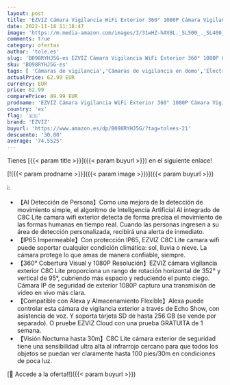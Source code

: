 ```yaml
---
layout: post
title: 'EZVIZ Cámara Vigilancia WiFi Exterior 360° 1080P Cámara Vigilancia de Seguridad  AI Detección de Movimiento  Visión Nocturna de 30m  Alerta de Movimiento IP65 H.265  Compatible con Alexa  C8C Lite'
date: 2022-11-18 11:18:47
image: 'https://m.media-amazon.com/images/I/31wHZ-hAV8L._SL500_._SL400_.jpg'
comments: true
category: ofertas
author: 'tole.es'
slug: 'B098RYHJ5G-es EZVIZ Cámara Vigilancia WiFi Exterior 360° 1080P Cámara...'
sku: 'B098RYHJ5G-es'
tags: [ 'Cámaras de vigilancia','Cámaras de vigilancia en domo','Electrónica','Fotografía y videocámaras','alexa','ezviz','🇪🇸', ]
actualPrice: 62.99 EUR
currency: EUR
price: 62.99
comparePrice: 89.99 EUR
prodname: 'EZVIZ Cámara Vigilancia WiFi Exterior 360° 1080P Cámara Vigilancia de Seguridad  AI Detección de Movimiento  Visión Nocturna de 30m  Alerta de Movimiento IP65 H.265  Compatible con Alexa  C8C Lite'
country: 'es'
flag: '🇪🇸'
brand: 'EZVIZ'
buyurl: 'https://www.amazon.es/dp/B098RYHJ5G/?tag=tolees-21'
descuento: '30.00'
average: '74.5525'
---
```


Tienes [{{< param title >}}]({{< param buyurl >}}) en el siguiente enlace!

[![{{< param prodname >}}]({{< param image >}})]({{< param buyurl >}})

ℹ️:

- 【AI Detección de Persona】Como una mejora de la detección de movimiento simple, el algoritmo de Inteligencia Artificial AI integrado de C8C Lite camara wifi exterior detecta de forma precisa el movimiento de las formas humanas en tiempo real. Cuando las personas ingresen a su área de detección personalizada, recibirá una alerta de inmediato.
- 【IP65 Impermeable】Con protección IP65, EZVIZ C8C Lite camara wifi puede soportar cualquier condición climática: sol, lluvia o nieve. La cámara protege lo que amas de manera confiable, siempre.
- 【360° Cobertura Visual y 1080P Resolución】EZVIZ cámara vigilancia exterior C8C Lite proporciona un rango de rotación horizontal de 352° y vertical de 95°, cubriendo más espacio y reduciendo el punto ciego. Cámara IP de seguridad de exterior 1080P captura una transmisión de video en vivo más clara.
- 【Compatible con Alexa y Almacenamiento Flexible】Alexa puede controlar esta cámara de vigilancia exterior a través de Echo Show, con asistencia de voz. Y soporta tarjeta SD de hasta 256 GB (se vende por separado). O pruebe EZVIZ Cloud con una prueba GRATUITA de 1 semana.
- 【Visión Nocturna hasta 30m】C8C Lite cámara exterior de seguridad tiene una sensibilidad ultra alta al infrarrojo cercano para que todos los objetos se puedan ver claramente hasta 100 pies/30m en condiciones de poca luz.

[🛒 Accede a la oferta!!]({{< param buyurl >}})
